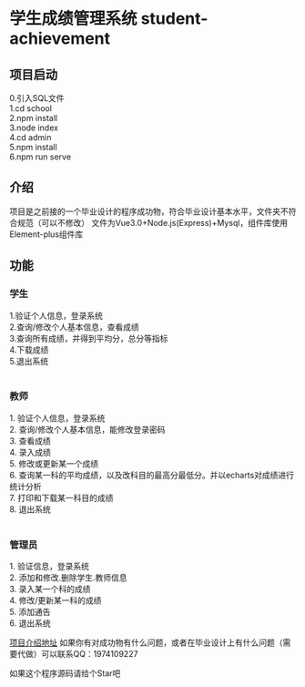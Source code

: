 # 学生成绩管理系统 student-achievement


## 项目启动
0.引入SQL文件  
1.cd school  
2.npm install  
3.node index  
4.cd admin  
5.npm install  
6.npm run serve  


## 介绍 ##
项目是之前接的一个毕业设计的程序成功物，符合毕业设计基本水平，文件夹不符合规范（可以不修改）
文件为Vue3.0+Node.js(Express)+Mysql，组件库使用Element-plus组件库


## 功能 ##

### 学生 ###
1.验证个人信息，登录系统  
2.查询/修改个人基本信息，查看成绩  
3.查询所有成绩，并得到平均分，总分等指标  
4.下载成绩  
5.退出系统  
 
### 教师 ###

1. 验证个人信息，登录系统  
2. 查询/修改个人基本信息，能修改登录密码  
3. 查看成绩  
4. 录入成绩  
5. 修改或更新某一个成绩  
6. 查询某一科的平均成绩，以及改科目的最高分最低分。并以echarts对成绩进行统计分析  
7. 打印和下载某一科目的成绩  
8. 退出系统  
 
### 管理员 ###

1. 验证信息，登录系统  
2. 添加和修改.删除学生.教师信息  
3. 录入某一个科的成绩  
4. 修改/更新某一科的成绩  
5. 添加通告  
6. 退出系统  

[项目介绍地址](https://blogweb.cn/article/studentachievement1)
如果你有对成功物有什么问题，或者在毕业设计上有什么问题（需要代做）可以联系QQ：1974109227 

如果这个程序源码请给个Star吧
